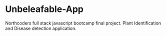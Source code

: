 # Unbeleafable-App
Northcoders full stack javascript bootcamp final project. Plant Identification and Disease detection application.
